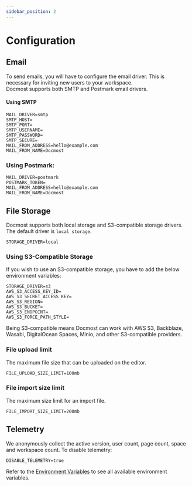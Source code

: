 ```yaml
---
sidebar_position: 2
---
```


# Configuration

## Email
To send emails, you will have to configure the email driver. This is necessary for inviting new users to your workspace.  
Docmost supports both SMTP and Postmark email drivers.

#### Using SMTP
```shell
MAIL_DRIVER=smtp
SMTP_HOST=
SMTP_PORT=
SMTP_USERNAME=
SMTP_PASSWORD=
SMTP_SECURE=
MAIL_FROM_ADDRESS=hello@example.com
MAIL_FROM_NAME=Docmost
```

### Using Postmark:
```shell
MAIL_DRIVER=postmark
POSTMARK_TOKEN=
MAIL_FROM_ADDRESS=hello@example.com
MAIL_FROM_NAME=Docmost
```

## File Storage
Docmost supports both local storage and S3-compatible storage drivers. The default driver is `local storage`.
```shell
STORAGE_DRIVER=local
```

### Using S3-Compatible Storage 
If you wish to use an S3-compatible storage, you have to add the below environment variables:

```shell
STORAGE_DRIVER=s3
AWS_S3_ACCESS_KEY_ID=
AWS_S3_SECRET_ACCESS_KEY=
AWS_S3_REGION=
AWS_S3_BUCKET=
AWS_S3_ENDPOINT=
AWS_S3_FORCE_PATH_STYLE=
```

Being S3-compatible means Docmost can work with AWS S3, Backblaze, Wasabi, DigitalOcean Spaces, Minio, and other S3-compatible providers.


### File upload limit
The maximum file size that can be uploaded on the editor.
```shell
FILE_UPLOAD_SIZE_LIMIT=100mb
```

### File import size limit
The maximum size limit for an import file.
```shell
FILE_IMPORT_SIZE_LIMIT=200mb
```

## Telemetry
We anonymously collect the active version, user count, page count, space and workspace count.
To disable telemetry:
```shell
DISABLE_TELEMETRY=true
```


Refer to the [Environment Variables](/self-hosting/environment-variables) to see all available environment variables.  
